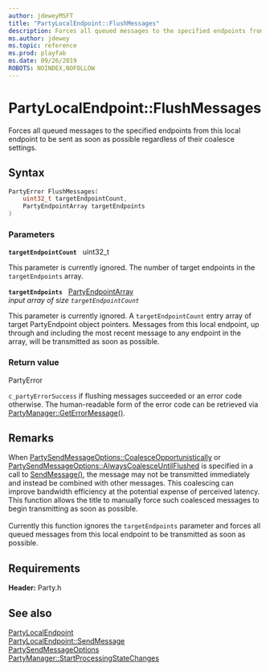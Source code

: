 ```yaml
---
author: jdeweyMSFT
title: "PartyLocalEndpoint::FlushMessages"
description: Forces all queued messages to the specified endpoints from this local endpoint to be sent as soon as possible regardless of their coalesce settings.
ms.author: jdewey
ms.topic: reference
ms.prod: playfab
ms.date: 09/26/2019
ROBOTS: NOINDEX,NOFOLLOW
---
```


# PartyLocalEndpoint::FlushMessages  

Forces all queued messages to the specified endpoints from this local endpoint to be sent as soon as possible regardless of their coalesce settings.  

## Syntax  
  
```cpp
PartyError FlushMessages(  
    uint32_t targetEndpointCount,  
    PartyEndpointArray targetEndpoints  
)  
```  
  
### Parameters  
  
**`targetEndpointCount`** &nbsp; uint32_t  
  
This parameter is currently ignored. The number of target endpoints in the `targetEndpoints` array.  
  
**`targetEndpoints`** &nbsp; [PartyEndpointArray](../../../typedefs.md)  
*input array of size `targetEndpointCount`*  
  
This parameter is currently ignored. A `targetEndpointCount` entry array of target PartyEndpoint object pointers. Messages from this local endpoint, up through and including the most recent message to any endpoint in the array, will be transmitted as soon as possible.  
  
  
### Return value  
PartyError
  
```c_partyErrorSuccess``` if flushing messages succeeded or an error code otherwise. The human-readable form of the error code can be retrieved via [PartyManager::GetErrorMessage()](../../PartyManager/methods/partymanager_geterrormessage.md).
  
## Remarks  
  
When [PartySendMessageOptions::CoalesceOpportunistically](../../../enums/partysendmessageoptions.md) or [PartySendMessageOptions::AlwaysCoalesceUntilFlushed](../../../enums/partysendmessageoptions.md) is specified in a call to [SendMessage()](partylocalendpoint_sendmessage.md), the message may not be transmitted immediately and instead be combined with other messages. This coalescing can improve bandwidth efficiency at the potential expense of perceived latency. This function allows the title to manually force such coalesced messages to begin transmitting as soon as possible. <br /><br /> Currently this function ignores the `targetEndpoints` parameter and forces all queued messages from this local endpoint to be transmitted as soon as possible.
  
## Requirements  
  
**Header:** Party.h
  
## See also  
[PartyLocalEndpoint](../partylocalendpoint.md)  
[PartyLocalEndpoint::SendMessage](partylocalendpoint_sendmessage.md)  
[PartySendMessageOptions](../../../enums/partysendmessageoptions.md)  
[PartyManager::StartProcessingStateChanges](../../PartyManager/methods/partymanager_startprocessingstatechanges.md)
  
  
